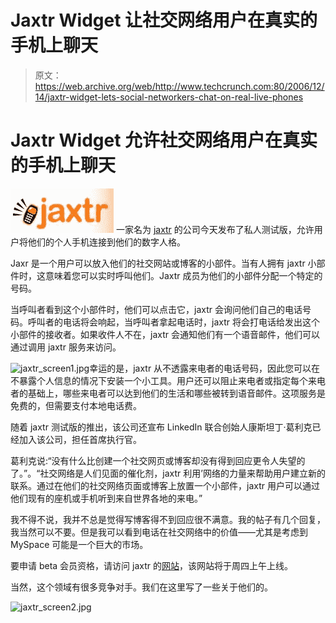 # Jaxtr Widget 让社交网络用户在真实的手机上聊天

> 原文：<https://web.archive.org/web/http://www.techcrunch.com:80/2006/12/14/jaxtr-widget-lets-social-networkers-chat-on-real-live-phones>

# Jaxtr Widget 允许社交网络用户在真实的手机上聊天

[![jaxtr_logo.jpg](img/3da0cf538ca5b67b0371e507634412ec.png)](https://web.archive.org/web/20220522101344/http://www.jaxtr.com/) 一家名为 [jaxtr](https://web.archive.org/web/20220522101344/http://www.jaxtr.com/) 的公司今天发布了私人测试版，允许用户将他们的个人手机连接到他们的数字人格。

Jaxr 是一个用户可以放入他们的社交网站或博客的小部件。当有人拥有 jaxtr 小部件时，这意味着您可以实时呼叫他们。Jaxtr 成员为他们的小部件分配一个特定的号码。

当呼叫者看到这个小部件时，他们可以点击它，jaxtr 会询问他们自己的电话号码。呼叫者的电话将会响起，当呼叫者拿起电话时，jaxtr 将会打电话给发出这个小部件的接收者。如果收件人不在，jaxtr 会通知他们有一个语音邮件，他们可以通过调用 jaxtr 服务来访问。

![jaxtr_screen1.jpg](img/1d40adc01a71794c5f30bdb08e9ef7a6.png)幸运的是，jaxtr 从不透露来电者的电话号码，因此您可以在不暴露个人信息的情况下安装一个小工具。用户还可以阻止来电者或指定每个来电者的基础上，哪些来电者可以达到他们的生活和哪些被转到语音邮件。这项服务是免费的，但需要支付本地电话费。

随着 jaxtr 测试版的推出，该公司还宣布 LinkedIn 联合创始人康斯坦丁·葛利克已经加入该公司，担任首席执行官。

葛利克说:“没有什么比创建一个社交网页或博客却没有得到回应更令人失望的了。”。“社交网络是人们见面的催化剂，jaxtr 利用’网络的力量来帮助用户建立新的联系。通过在他们的社交网络页面或博客上放置一个小部件，jaxtr 用户可以通过他们现有的座机或手机听到来自世界各地的来电。”

我不得不说，我并不总是觉得写博客得不到回应很不满意。我的帖子有几个回复，我当然可以不要。但是我可以看到电话在社交网络中的价值——尤其是考虑到 MySpace 可能是一个巨大的市场。

要申请 beta 会员资格，请访问 jaxtr 的[网站](https://web.archive.org/web/20220522101344/http://www.jaxtr.com/)，该网站将于周四上午上线。

当然，这个领域有很多竞争对手。我们在这里写了一些关于他们的。

![jaxtr_screen2.jpg](img/da0963bf97c87152298c8e67a2117d13.png)